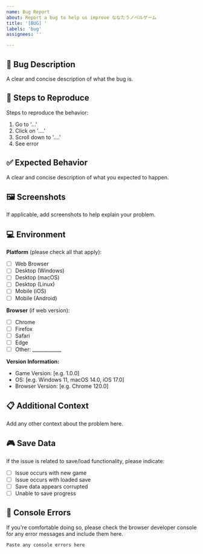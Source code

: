 ```yaml
---
name: Bug Report
about: Report a bug to help us improve ななたうノベルゲーム
title: '[BUG] '
labels: 'bug'
assignees: ''

---
```


## 🐛 Bug Description
A clear and concise description of what the bug is.

## 🔄 Steps to Reproduce
Steps to reproduce the behavior:
1. Go to '...'
2. Click on '....'
3. Scroll down to '....'
4. See error

## ✅ Expected Behavior
A clear and concise description of what you expected to happen.

## 🖼️ Screenshots
If applicable, add screenshots to help explain your problem.

## 💻 Environment
**Platform** (please check all that apply):
- [ ] Web Browser
- [ ] Desktop (Windows)
- [ ] Desktop (macOS)
- [ ] Desktop (Linux)
- [ ] Mobile (iOS)
- [ ] Mobile (Android)

**Browser** (if web version):
- [ ] Chrome
- [ ] Firefox
- [ ] Safari
- [ ] Edge
- [ ] Other: ____________

**Version Information:**
- Game Version: [e.g. 1.0.0]
- OS: [e.g. Windows 11, macOS 14.0, iOS 17.0]
- Browser Version: [e.g. Chrome 120.0]

## 📋 Additional Context
Add any other context about the problem here.

## 🎮 Save Data
If the issue is related to save/load functionality, please indicate:
- [ ] Issue occurs with new game
- [ ] Issue occurs with loaded save
- [ ] Save data appears corrupted
- [ ] Unable to save progress

## 📝 Console Errors
If you're comfortable doing so, please check the browser developer console for any error messages and include them here.

```
Paste any console errors here
```